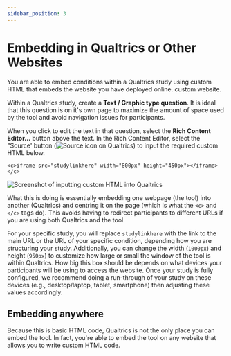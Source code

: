 ```yaml
---
sidebar_position: 3
---
```


# Embedding in Qualtrics or Other Websites

You are able to embed conditions within a Qualtrics study using custom HTML that embeds the website you have deployed online. custom website.

Within a Qualtrics study, create a **Text / Graphic type question**. It is ideal that this question is on it's own page to maximize the amount of space used by the tool and avoid navigation issues for participants.

When you click to edit the text in that question, select the **Rich Content Editor...** button above the text. In the Rich Content Editor, select the "Source' button (![Source icon on Qualtrics](/img/page-qualtrics-source-icon.png)) to input the required custom HTML below.

```
<c>iframe src="studylinkhere" width="800px" height="450px"></iframe></c>
```

![Screenshot of inputting custom HTML into Qualtrics](/img/page-qualtrics-custom-html.png)

What this is doing is essentially embedding one webpage (the tool) into another (Qualtrics) and centring it on the page (which is what the `<c>` and `</c>` tags do). This avoids having to redirect participants to different URLs if you are using both Qualtrics and the tool.

For your specific study, you will replace `studylinkhere` with the link to the main URL or the URL of your specific condition, depending how you are structuring your study. Additionally, you can change the width (`1000px`) and height (`950px`) to customize how large or small the window of the tool is within Qualtrics. How big this box should be depends on what devices your participants will be using to access the website. Once your study is fully configured, we recommend doing a run-through of your study on these devices (e.g., desktop/laptop, tablet, smartphone) then adjusting these values accordingly.

## Embedding anywhere

Because this is basic HTML code, Qualtrics is not the only place you can embed the tool. In fact, you're able to embed the tool on any website that allows you to write custom HTML code.